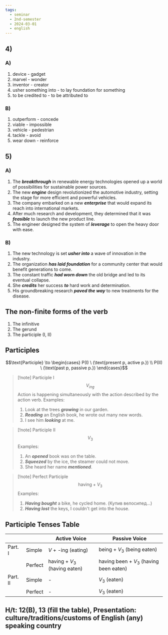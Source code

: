 ```yaml
---
tags:
  - seminar
  - 2nd-semester
  - 2024-03-01
  - english
---
```


## 4)

### A)

1. device - gadget
2. marvel - wonder
3. inventor - creator
4. usher something into - to lay foundation for something
5. to be credited to - to be attributed to 

### B)

1. outperform - concede
2. viable - impossible
3. vehicle - pedestrian
4. tackle - avoid
5. wear down - reinforce

## 5)

### A)

1. The ***breakthrough*** in renewable energy technologies opened up a world of possibilities for sustainable power sources.
2. The new ***engine*** design revolutionized the automotive industry, setting the stage for more efficient and powerful vehicles.
3. The company embarked on a new ***enterprise*** that would expand its reach into international markets.
4. After much research and development, they determined that it was ***feasible*** to launch the new product line.
5. The engineer designed the system of ***leverage*** to open the heavy door with ease.

### B)

1. The new technology is set ***usher into*** a wave of innovation in the industry.
2. The organization ***has laid foundation*** for a community center that would benefit generations to come.
3. The constant traffic ***had worn down*** the old bridge and led to its eventual collapse.
4. She ***credits*** her success ***to*** hard work and determination.
5. His groundbreaking research ***paved the way*** to new treatments for the disease.

## The non-finite forms of the verb

1) The infinitive
2) The gerund
3) The participle (I, II)

## Participles

$$\text{Participle} \to \begin{cases}
P(I) \ (\text{present p, active p.}) \\
P(II) \ (\text{past p, passive p.})
\end{cases}$$

>[!note] Participle I
> $$V_{ing}$$
> Action is happening simultaneously with the action described by the action verb.
> Examples:
> 1. Look at the trees ***growing*** in our garden.
> 2. ***Reading*** an English book, he wrote out many new words.
> 3. I see him ***looking*** at me.

>[!note] Participle II
> $$V_{3}$$
> Examples:
> 1. An ***opened*** book was on the table.
> 2. ***Squeezed*** by the ice, the steamer could not move.
> 3. She heard her name ***mentioned***.

>[!note] Perfect Participle
> $$\text{having} + V_{3}$$
> Examples:
> 1. ***Having bought*** a bike, he cycled home. (Купив велосипед...)
> 2. ***Having lost*** the keys, I couldn't get into the house.

## Participle Tenses Table

|          |         | Active Voice                    | Passive Voice                             |
| -------- | ------- | ------------------------------- | ----------------------------------------- |
| Part. I  | Simple  | $V$ + -ing (eating)             | being + $V_{3}$ (being eaten)             |
|          | Perfect | having + $V_{3}$ (having eaten) | having been + $V_{3}$ (having been eaten) |
| Part. II | Simple  | -                               | $V_{3}$ (eaten)                           |
|          | Perfect | -                               | $V_{3}$ (eaten)                           |

## H/t: 12(B), 13 (fill the table), Presentation: culture/traditions/customs of English (any) speaking country
